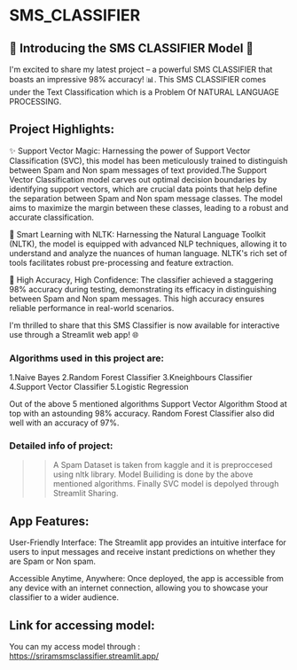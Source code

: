 # SMS_CLASSIFIER

## 🚀 Introducing the SMS CLASSIFIER Model 🚀 
I'm excited to share my latest project – a powerful SMS CLASSIFIER that boasts an impressive 98% accuracy! 📊. This SMS CLASSIFIER comes under the Text Classification which is a Problem Of NATURAL LANGUAGE PROCESSING.

## Project Highlights:

✨ Support Vector Magic: Harnessing the power of Support Vector Classification (SVC), this model has been meticulously trained to distinguish between Spam and Non spam messages of text provided.The Support Vector Classification model carves out optimal decision boundaries by identifying support vectors, which are crucial data points that help define the separation between  Spam and Non spam message classes. The model aims to maximize the margin between these classes, leading to a robust and accurate classification.

🧠 Smart Learning with NLTK: Harnessing the Natural Language Toolkit (NLTK), the model is equipped with advanced NLP techniques, allowing it to understand and analyze the nuances of human language. NLTK's rich set of tools facilitates robust pre-processing and feature extraction.

🎯 High Accuracy, High Confidence: The classifier achieved a staggering 98% accuracy during testing, demonstrating its efficacy in distinguishing between  Spam and Non spam messages. This high accuracy ensures reliable performance in real-world scenarios.

I'm thrilled to share that this SMS Classifier is now available for interactive use through a Streamlit web app! 🌐

### Algorithms used in this project are:
1.Naive Bayes
2.Random Forest Classifier
3.Kneighbours Classifier
4.Support Vector Classifier
5.Logistic Regression

Out of the above 5 mentioned algorithms Support Vector Algorithm Stood at top with an astounding 98% accuracy.
Random Forest Classifier also did well with an accuracy of 97%.
### Detailed info of project:
>> A Spam Dataset is taken from kaggle and it is preproccesed using nltk library.
>> Model Builiding is done by the above mentioned algorithms.
>> Finally SVC model is depolyed through Streamlit Sharing.
## App Features:
User-Friendly Interface: The Streamlit app provides an intuitive interface for users to input messages and receive instant predictions on whether they are Spam or Non spam.

Accessible Anytime, Anywhere: Once deployed, the app is accessible from any device with an internet connection, allowing you to showcase your classifier to a wider audience.
## Link for accessing model:
You can my access model through : https://sriramsmsclassifier.streamlit.app/
